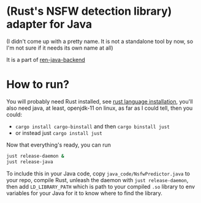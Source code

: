 # (Rust's NSFW detection library) adapter for Java
(I didn't come up with a pretty name. It is not a standalone tool by now, so I'm not sure if it needs its own name at all)

It is a part of [ren-java-backend](https://github.com/LiGM-GH/ren_java_backend)

# How to run?
You will probably need Rust installed, see [rust language installation](https://www.rust-lang.org/tools/install),
you'll also need java, at least, openjdk-11 on linux, as far as I could tell,
then you could:
- `cargo install cargo-binstall` and then `cargo binstall just`
- or instead just `cargo install just`

Now that everything's ready, you can run
```bash
just release-daemon &
just release-java
```

To include this in your Java code, copy `java_code/NsfwPredictor.java` to your repo, compile Rust, unleash the daemon with `just release-daemon`, then add `LD_LIBRARY_PATH` which is path to your compiled `.so` library to env variables for your Java for it to know where to find the library.
